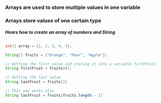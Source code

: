 ### Arrays are used to store multiple values in one variable
### Arrays store values of one certain type

##### Hears how to create an array of numbers and String
##
```java
int[] array = {1, 2, 3, 4, 5};

String[] fruits = {"Orange", "Pear", "Apple"};

// Getting the first value and storing it into a variable firstFruit
String firstFruit = fruits[0];

// Getting the last value
String lastFruit = fruits[2]

// This way works also
String lastFruit = fruits[fruits.length - 1]
```
